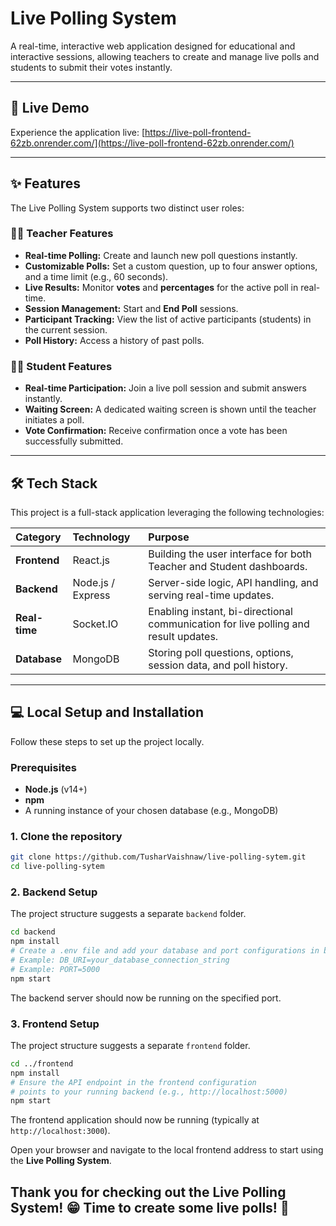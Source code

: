 # Live Polling System

A real-time, interactive web application designed for educational and interactive sessions, allowing teachers to create and manage live polls and students to submit their votes instantly.

-----

## 🚀 Live Demo

Experience the application live:
[https://live-poll-frontend-62zb.onrender.com/](https://live-poll-frontend-62zb.onrender.com/)

-----

## ✨ Features

The Live Polling System supports two distinct user roles:

### 🧑‍🏫 Teacher Features

  * **Real-time Polling:** Create and launch new poll questions instantly.
  * **Customizable Polls:** Set a custom question, up to four answer options, and a time limit (e.g., 60 seconds).
  * **Live Results:** Monitor **votes** and **percentages** for the active poll in real-time.
  * **Session Management:** Start and **End Poll** sessions.
  * **Participant Tracking:** View the list of active participants (students) in the current session.
  * **Poll History:** Access a history of past polls.

### 🧑‍💻 Student Features

  * **Real-time Participation:** Join a live poll session and submit answers instantly.
  * **Waiting Screen:** A dedicated waiting screen is shown until the teacher initiates a poll.
  * **Vote Confirmation:** Receive confirmation once a vote has been successfully submitted.

-----

## 🛠️ Tech Stack

This project is a full-stack application leveraging the following technologies:

| Category | Technology | Purpose |
| :--- | :--- | :--- |
| **Frontend** | React.js | Building the user interface for both Teacher and Student dashboards. |
| **Backend** | Node.js / Express | Server-side logic, API handling, and serving real-time updates. |
| **Real-time** | Socket.IO  | Enabling instant, bi-directional communication for live polling and result updates. |
| **Database** | MongoDB | Storing poll questions, options, session data, and poll history. |

-----

## 💻 Local Setup and Installation

Follow these steps to set up the project locally.

### Prerequisites

  * **Node.js** (v14+)
  * **npm** 
  * A running instance of your chosen database (e.g., MongoDB)

### 1\. Clone the repository

```bash
git clone https://github.com/TusharVaishnaw/live-polling-sytem.git
cd live-polling-sytem
```

### 2\. Backend Setup

The project structure suggests a separate `backend` folder.

```bash
cd backend
npm install
# Create a .env file and add your database and port configurations in backend
# Example: DB_URI=your_database_connection_string
# Example: PORT=5000
npm start
```

The backend server should now be running on the specified port.

### 3\. Frontend Setup

The project structure suggests a separate `frontend` folder.

```bash
cd ../frontend
npm install
# Ensure the API endpoint in the frontend configuration
# points to your running backend (e.g., http://localhost:5000)
npm start
```

The frontend application should now be running (typically at `http://localhost:3000`).

Open your browser and navigate to the local frontend address to start using the **Live Polling System**.

## Thank you for checking out the Live Polling System! 😁 Time to create some live polls! 🎯
